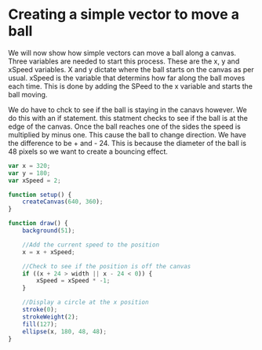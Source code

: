 # Creating a simple vector to move a ball

We will now show how simple vectors can move a ball along a canvas. Three variables are needed to start this process. These are the x, y and xSpeed variables. X and y dictate where the ball starts on the canvas as per usual. xSpeed is the variable that determins how far along the ball moves each time. This is done by adding the SPeed to the x variable and starts the ball moving. 

We do have to chck to see if the ball is staying in the canavs however. We do this with an if statement. this statment checks to see if the ball is at the edge of the canvas. Once the ball reaches one of the sides the speed is multiplied by minus one. This cause the ball to change direction. We have the difference to be + and - 24. This is because the diameter of the ball is 48 pixels so we want to create a bouncing effect. 

```js
var x = 320;
var y = 180;
var xSpeed = 2;

function setup() {
    createCanvas(640, 360);
}

function draw() {
    background(51);

    //Add the current speed to the position
    x = x + xSpeed;

    //Check to see if the position is off the canvas
    if ((x + 24 > width || x - 24 < 0)) {
        xSpeed = xSpeed * -1;
    }

    //Display a circle at the x position
    stroke(0);
    strokeWeight(2);
    fill(127);
    ellipse(x, 180, 48, 48);
}
````

